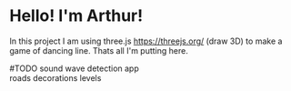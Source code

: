 # Hello! I'm Arthur!

In this project I am using three.js https://threejs.org/ (draw 3D) to make a game of dancing line. Thats all I'm putting here.

#TODO
sound wave detection app \
roads
decorations
levels